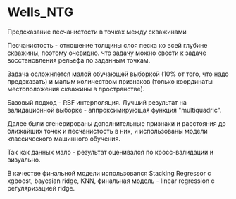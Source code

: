 # Wells_NTG
Предсказание песчанистости в точках между скважинами

Песчанистость - отношение толщины слоя песка ко всей глубине скважины, поэтому очевидно. что задачу можно свести к задаче восстановления рельефа по заданным точкам.

Задача осложняется малой обучающей выборкой (10% от того, что надо предсказать) и малым количеством признаков (только координаты местоположения скважины в пространстве).

Базовый подход - RBF интерполяция. Лучший результат на валидационной выборке - аппроксимирующая функция "multiquadric".

Далее были сгенерированы дополнительные признаки и расстояния до ближайших точек и песчанистость в них, и использованы модели классического машинного обучения.

Так как данных мало - результат оценивался по кросс-валидации и визуально.

В качестве финальной модели использовался Stacking Regressor с xgboost, bayesian ridge, KNN, финальная модель - linear regression с регуляризацией ridge.
